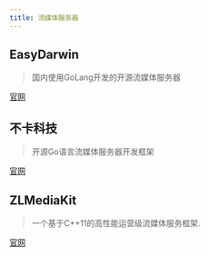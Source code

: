 ```yaml
---
title: 流媒体服务器
---
```


## EasyDarwin

> 国内使用GoLang开发的开源流媒体服务器

[官网](https://www.easydarwin.org/)

## 不卡科技

> 开源Go语言流媒体服务器开发框架

[官网](https://m7s.live/)

## ZLMediaKit

> 一个基于C++11的高性能运营级流媒体服务框架.

[官网](https://docs.zlmediakit.com/zh/)